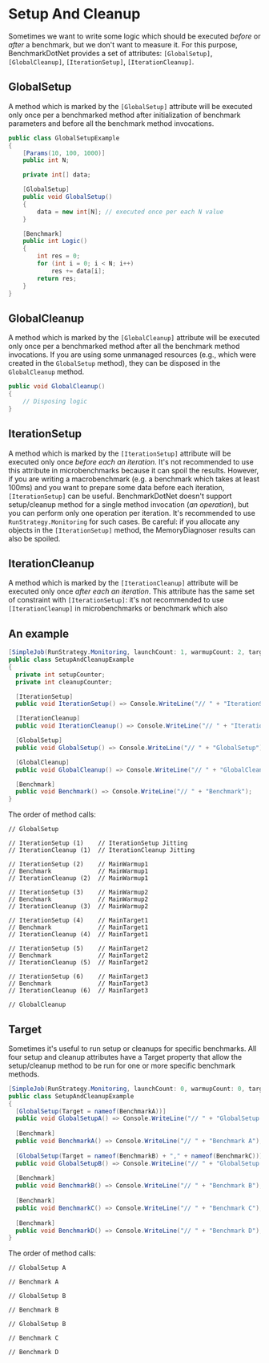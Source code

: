 # Setup And Cleanup

Sometimes we want to write some logic which should be executed *before* or *after* a benchmark, but we don't want to measure it.
For this purpose, BenchmarkDotNet provides a set of attributes: `[GlobalSetup]`, `[GlobalCleanup]`, `[IterationSetup]`, `[IterationCleanup]`.

## GlobalSetup

A method which is marked by the `[GlobalSetup]` attribute will be executed only once per a benchmarked method
  after initialization of benchmark parameters and before all the benchmark method invocations.

```cs
public class GlobalSetupExample
{
    [Params(10, 100, 1000)]
    public int N;

    private int[] data;

    [GlobalSetup]
    public void GlobalSetup()
    {
        data = new int[N]; // executed once per each N value
    }

    [Benchmark]
    public int Logic()
    {
        int res = 0;
        for (int i = 0; i < N; i++)
            res += data[i];
        return res;
    }
}
```

## GlobalCleanup

A method which is marked by the `[GlobalCleanup]` attribute will be executed only once per a benchmarked method
  after all the benchmark method invocations.
If you are using some unmanaged resources (e.g., which were created in the `GlobalSetup` method), they can be disposed in the `GlobalCleanup` method.

```cs
public void GlobalCleanup()
{
    // Disposing logic
}
```

## IterationSetup

A method which is marked by the `[IterationSetup]` attribute will be executed only once *before each an iteration*.
It's not recommended to use this attribute in microbenchmarks because it can spoil the results.
However, if you are writing a macrobenchmark (e.g. a benchmark which takes at least 100ms) and
  you want to prepare some data before each iteration, `[IterationSetup]` can be useful.
BenchmarkDotNet doesn't support setup/cleanup method for a single method invocation (*an operation*), but you can perform only one operation per iteration.
It's recommended to use `RunStrategy.Monitoring` for such cases.
Be careful: if you allocate any objects in the `[IterationSetup]` method, the MemoryDiagnoser results can also be spoiled.

## IterationCleanup
A method which is marked by the `[IterationCleanup]` attribute will be executed only once *after each an iteration*.
This attribute has the same set of constraint with `[IterationSetup]`: it's not recommended to use `[IterationCleanup]` in microbenchmarks or benchmark which also 

## An example

```cs
[SimpleJob(RunStrategy.Monitoring, launchCount: 1, warmupCount: 2, targetCount: 3)]
public class SetupAndCleanupExample
{
  private int setupCounter;
  private int cleanupCounter;

  [IterationSetup]
  public void IterationSetup() => Console.WriteLine("// " + "IterationSetup" + " (" + ++setupCounter + ")");

  [IterationCleanup]
  public void IterationCleanup() => Console.WriteLine("// " + "IterationCleanup" + " (" + ++cleanupCounter + ")");

  [GlobalSetup]
  public void GlobalSetup() => Console.WriteLine("// " + "GlobalSetup");

  [GlobalCleanup]
  public void GlobalCleanup() => Console.WriteLine("// " + "GlobalCleanup");

  [Benchmark]
  public void Benchmark() => Console.WriteLine("// " + "Benchmark");
}
```

The order of method calls:

```
// GlobalSetup

// IterationSetup (1)    // IterationSetup Jitting
// IterationCleanup (1)  // IterationCleanup Jitting

// IterationSetup (2)    // MainWarmup1
// Benchmark             // MainWarmup1
// IterationCleanup (2)  // MainWarmup1

// IterationSetup (3)    // MainWarmup2
// Benchmark             // MainWarmup2
// IterationCleanup (3)  // MainWarmup2

// IterationSetup (4)    // MainTarget1
// Benchmark             // MainTarget1
// IterationCleanup (4)  // MainTarget1

// IterationSetup (5)    // MainTarget2
// Benchmark             // MainTarget2
// IterationCleanup (5)  // MainTarget2

// IterationSetup (6)    // MainTarget3
// Benchmark             // MainTarget3
// IterationCleanup (6)  // MainTarget3

// GlobalCleanup
```

## Target 

Sometimes it's useful to run setup or cleanups for specific benchmarks. All four setup and cleanup attributes have a Target property that allow the setup/cleanup method to be run for one or more specific benchmark methods.   

```cs
[SimpleJob(RunStrategy.Monitoring, launchCount: 0, warmupCount: 0, targetCount: 1)]
public class SetupAndCleanupExample
{
  [GlobalSetup(Target = nameof(BenchmarkA))]
  public void GlobalSetupA() => Console.WriteLine("// " + "GlobalSetup A");
  
  [Benchmark]
  public void BenchmarkA() => Console.WriteLine("// " + "Benchmark A");
  
  [GlobalSetup(Target = nameof(BenchmarkB) + "," + nameof(BenchmarkC))]
  public void GlobalSetupB() => Console.WriteLine("// " + "GlobalSetup B");
  
  [Benchmark]
  public void BenchmarkB() => Console.WriteLine("// " + "Benchmark B");
  
  [Benchmark]
  public void BenchmarkC() => Console.WriteLine("// " + "Benchmark C");
  
  [Benchmark]
  public void BenchmarkD() => Console.WriteLine("// " + "Benchmark D");
}
```

The order of method calls:

```
// GlobalSetup A

// Benchmark A

// GlobalSetup B

// Benchmark B

// GlobalSetup B

// Benchmark C

// Benchmark D
```
